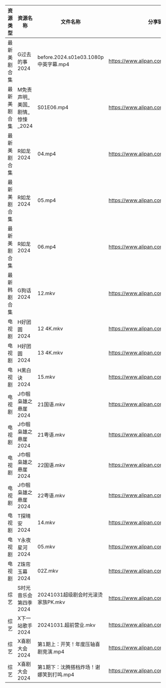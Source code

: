 | 资源类型   | 资源名称                | 文件名称                             | 分享链接                                 | 更新时间                |
| ------ | ------------------- | -------------------------------- | ------------------------------------ | ------------------- |
| 最新美剧合集 | G过去的事2024           | before.2024.s01e03.1080p中英字幕.mp4 | https://www.alipan.com/s/bz2KqfLQeN3 | 2024-11-01 14:05:32 |
| 最新美剧合集 | M免责声明_美国_剧情_惊悚_2024 | S01E06.mp4                       | https://www.alipan.com/s/PZnzRpSK4Jw | 2024-11-01 14:06:14 |
| 最新美剧合集 | R如龙2024             | 04.mp4                           | https://www.alipan.com/s/WcvNGR51Y9e | 2024-11-01 08:06:21 |
| 最新美剧合集 | R如龙2024             | 05.mp4                           | https://www.alipan.com/s/WcvNGR51Y9e | 2024-11-01 08:06:21 |
| 最新美剧合集 | R如龙2024             | 06.mp4                           | https://www.alipan.com/s/WcvNGR51Y9e | 2024-11-01 08:06:20 |
| 最新韩剧合集 | G狗话2024             | 12.mkv                           | https://www.alipan.com/s/h4QPAffesJn | 2024-11-01 00:05:24 |
| 电视剧    | H好团圆2024            | 12 4K.mkv                        | https://www.alipan.com/s/d2bHdxmufLL | 2024-11-01 00:05:30 |
| 电视剧    | H好团圆2024            | 13 4K.mkv                        | https://www.alipan.com/s/d2bHdxmufLL | 2024-11-01 00:05:29 |
| 电视剧    | H黑白诀2024            | 15.mkv                           | https://www.alipan.com/s/6z8TkkXMQkW | 2024-11-01 14:05:39 |
| 电视剧    | J巾帼枭雄之悬崖2024        | 21国语.mkv                         | https://www.alipan.com/s/nahMqtBkCts | 2024-11-01 14:05:47 |
| 电视剧    | J巾帼枭雄之悬崖2024        | 21粤语.mkv                         | https://www.alipan.com/s/nahMqtBkCts | 2024-11-01 14:05:47 |
| 电视剧    | J巾帼枭雄之悬崖2024        | 22国语.mkv                         | https://www.alipan.com/s/nahMqtBkCts | 2024-11-01 14:05:47 |
| 电视剧    | J巾帼枭雄之悬崖2024        | 22粤语.mkv                         | https://www.alipan.com/s/nahMqtBkCts | 2024-11-01 14:05:46 |
| 电视剧    | T探晴安2024            | 14.mkv                           | https://www.alipan.com/s/BScPfWednTi | 2024-11-01 14:06:47 |
| 电视剧    | Y永夜星河2024           | 05.mkv                           | https://www.alipan.com/s/smoHxmfPoR7 | 2024-11-01 14:06:59 |
| 电视剧    | Z珠帘玉幕2024           | 02Z.mkv                          | https://www.alipan.com/s/9Taskj8gkML | 2024-11-01 14:07:08 |
| 综艺     | S时光音乐会第四季2024       | 20241031超级剧会时光滚烫家族PK.mkv         | https://www.alipan.com/s/JiNiXNR4dny | 2024-11-01 14:08:01 |
| 综艺     | X下一站歌手2024          | 20241031.超前营业.mkv                | https://www.alipan.com/s/eBKzWFKqm82 | 2024-11-01 14:08:37 |
| 综艺     | X喜剧大会2024           | 第1期上：开笑！年度压轴喜剧竞演.mp4             | https://www.alipan.com/s/8jUhk6MYVuh | 2024-11-01 14:08:04 |
| 综艺     | X喜剧大会2024           | 第1期下：沈腾搭档炸场！谢娜笑到打鸣.mp4           | https://www.alipan.com/s/8jUhk6MYVuh | 2024-11-01 14:08:04 |
